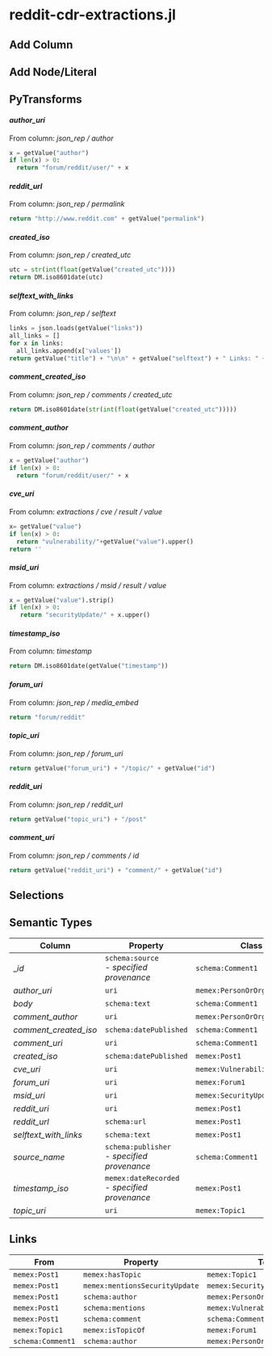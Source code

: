 # reddit-cdr-extractions.jl

## Add Column

## Add Node/Literal

## PyTransforms
#### _author_uri_
From column: _json_rep / author_
``` python
x = getValue("author")
if len(x) > 0:
  return "forum/reddit/user/" + x
```

#### _reddit_url_
From column: _json_rep / permalink_
``` python
return "http://www.reddit.com" + getValue("permalink")
```

#### _created_iso_
From column: _json_rep / created_utc_
``` python
utc = str(int(float(getValue("created_utc"))))
return DM.iso8601date(utc)
```

#### _selftext_with_links_
From column: _json_rep / selftext_
``` python
links = json.loads(getValue("links"))
all_links = []
for x in links:
  all_links.append(x['values'])
return getValue("title") + "\n\n" + getValue("selftext") + " Links: " + ", ".join(all_links)
```

#### _comment_created_iso_
From column: _json_rep / comments / created_utc_
``` python
return DM.iso8601date(str(int(float(getValue("created_utc")))))
```

#### _comment_author_
From column: _json_rep / comments / author_
``` python
x = getValue("author")
if len(x) > 0:
  return "forum/reddit/user/" + x
```

#### _cve_uri_
From column: _extractions / cve / result / value_
``` python
x= getValue("value")
if len(x) > 0:
  return "vulnerability/"+getValue("value").upper()
return ''
```

#### _msid_uri_
From column: _extractions / msid / result / value_
``` python
x = getValue("value").strip()
if len(x) > 0:
   return "securityUpdate/" + x.upper()
```

#### _timestamp_iso_
From column: _timestamp_
``` python
return DM.iso8601date(getValue("timestamp"))
```

#### _forum_uri_
From column: _json_rep / media_embed_
``` python
return "forum/reddit"
```

#### _topic_uri_
From column: _json_rep / forum_uri_
``` python
return getValue("forum_uri") + "/topic/" + getValue("id")
```

#### _reddit_uri_
From column: _json_rep / reddit_url_
``` python
return getValue("topic_uri") + "/post"
```

#### _comment_uri_
From column: _json_rep / comments / id_
``` python
return getValue("reddit_uri") + "comment/" + getValue("id")
```


## Selections

## Semantic Types
| Column | Property | Class |
|  ----- | -------- | ----- |
| __id_ | `schema:source`<BR> - _specified provenance_ | `schema:Comment1`|
| _author_uri_ | `uri` | `memex:PersonOrOrganization1`|
| _body_ | `schema:text` | `schema:Comment1`|
| _comment_author_ | `uri` | `memex:PersonOrOrganization2`|
| _comment_created_iso_ | `schema:datePublished` | `schema:Comment1`|
| _comment_uri_ | `uri` | `schema:Comment1`|
| _created_iso_ | `schema:datePublished` | `memex:Post1`|
| _cve_uri_ | `uri` | `memex:Vulnerability1`|
| _forum_uri_ | `uri` | `memex:Forum1`|
| _msid_uri_ | `uri` | `memex:SecurityUpdate1`|
| _reddit_uri_ | `uri` | `memex:Post1`|
| _reddit_url_ | `schema:url` | `memex:Post1`|
| _selftext_with_links_ | `schema:text` | `memex:Post1`|
| _source_name_ | `schema:publisher`<BR> - _specified provenance_ | `schema:Comment1`|
| _timestamp_iso_ | `memex:dateRecorded`<BR> - _specified provenance_ | `memex:Post1`|
| _topic_uri_ | `uri` | `memex:Topic1`|


## Links
| From | Property | To |
|  --- | -------- | ---|
| `memex:Post1` | `memex:hasTopic` | `memex:Topic1`|
| `memex:Post1` | `memex:mentionsSecurityUpdate` | `memex:SecurityUpdate1`|
| `memex:Post1` | `schema:author` | `memex:PersonOrOrganization1`|
| `memex:Post1` | `schema:mentions` | `memex:Vulnerability1`|
| `memex:Post1` | `schema:comment` | `schema:Comment1`|
| `memex:Topic1` | `memex:isTopicOf` | `memex:Forum1`|
| `schema:Comment1` | `schema:author` | `memex:PersonOrOrganization2`|
